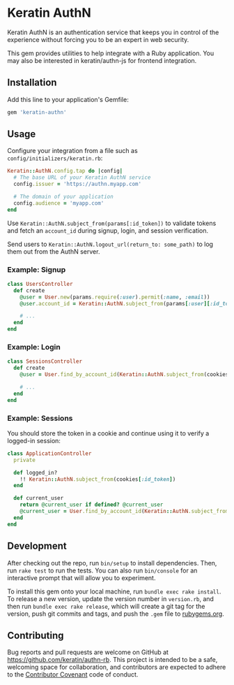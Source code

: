 # Keratin AuthN

Keratin AuthN is an authentication service that keeps you in control of the experience without forcing you to be an expert in web security.

This gem provides utilities to help integrate with a Ruby application. You may also be interested in keratin/authn-js for frontend integration.

## Installation

Add this line to your application's Gemfile:

```ruby
gem 'keratin-authn'
```

## Usage

Configure your integration from a file such as `config/initializers/keratin.rb`:

```ruby
Keratin::AuthN.config.tap do |config|
  # The base URL of your Keratin AuthN service
  config.issuer = 'https://authn.myapp.com'

  # The domain of your application
  config.audience = 'myapp.com'
end
```

Use `Keratin::AuthN.subject_from(params[:id_token])` to validate tokens and fetch an `account_id` during signup, login, and session verification.

Send users to `Keratin::AuthN.logout_url(return_to: some_path)` to log them out from the AuthN server.

### Example: Signup

```ruby
class UsersController
  def create
    @user = User.new(params.require(:user).permit(:name, :email))
    @user.account_id = Keratin::AuthN.subject_from(params[:user][:id_token])

    # ...
  end
end
```

### Example: Login

```ruby
class SessionsController
  def create
    @user = User.find_by_account_id(Keratin::AuthN.subject_from(cookies[:id_token]))

    # ...
  end
end
```

### Example: Sessions

You should store the token in a cookie and continue using it to verify a logged-in session:

```ruby
class ApplicationController
  private

  def logged_in?
    !! Keratin::AuthN.subject_from(cookies[:id_token])
  end

  def current_user
    return @current_user if defined? @current_user
    @current_user = User.find_by_account_id(Keratin::AuthN.subject_from(cookies[:id_token])
  end
end
```

## Development

After checking out the repo, run `bin/setup` to install dependencies. Then, run `rake test` to run the tests. You can also run `bin/console` for an interactive prompt that will allow you to experiment.

To install this gem onto your local machine, run `bundle exec rake install`. To release a new version, update the version number in `version.rb`, and then run `bundle exec rake release`, which will create a git tag for the version, push git commits and tags, and push the `.gem` file to [rubygems.org](https://rubygems.org).

## Contributing

Bug reports and pull requests are welcome on GitHub at https://github.com/keratin/authn-rb. This project is intended to be a safe, welcoming space for collaboration, and contributors are expected to adhere to the [Contributor Covenant](http://contributor-covenant.org) code of conduct.

